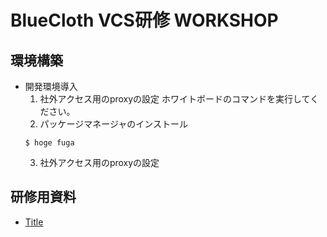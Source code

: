 # BlueCloth VCS研修 WORKSHOP

## 環境構築

* 開発環境導入
  1. 社外アクセス用のproxyの設定
    ホワイトボードのコマンドを実行してください。
  2. パッケージマネージャのインストール
    ``` shell
    $ hoge fuga
    ```
  3. 社外アクセス用のproxyの設定

## 研修用資料
* [Title](https://github.com/umiyosh/git/blob/master/README.md)

